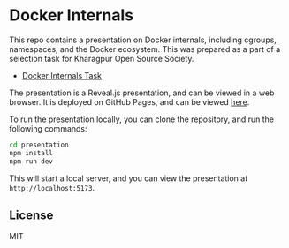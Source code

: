 # Docker Internals

This repo contains a presentation on Docker internals, including cgroups, namespaces, and the Docker ecosystem. This was prepared as a part of a selection task for Kharagpur Open Source Society.

- [Docker Internals Task](https://github.com/kossiitkgp/KOSS-Selection-Tasks/blob/master/Teaching/Miscellaneous/docker_internals.md)

The presentation is a Reveal.js presentation, and can be viewed in a web browser. It is deployed on GitHub Pages, and can be viewed [here](https://dipamsen.github.io/docker-internals/).

To run the presentation locally, you can clone the repository, and run the following commands:

```bash
cd presentation
npm install
npm run dev
```

This will start a local server, and you can view the presentation at `http://localhost:5173`.

## License

MIT
